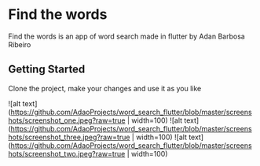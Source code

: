 # Find the words

Find the words is an app of word search made in flutter by Adan Barbosa Ribeiro

## Getting Started

Clone the project, make your changes and use it as you like

![alt text](https://github.com/AdaoProjects/word_search_flutter/blob/master/screenshots/screenshot_one.jpeg?raw=true | width=100)
![alt text](https://github.com/AdaoProjects/word_search_flutter/blob/master/screenshots/screenshot_three.jpeg?raw=true | width=100)
![alt text](https://github.com/AdaoProjects/word_search_flutter/blob/master/screenshots/screenshot_two.jpeg?raw=true | width=100)
